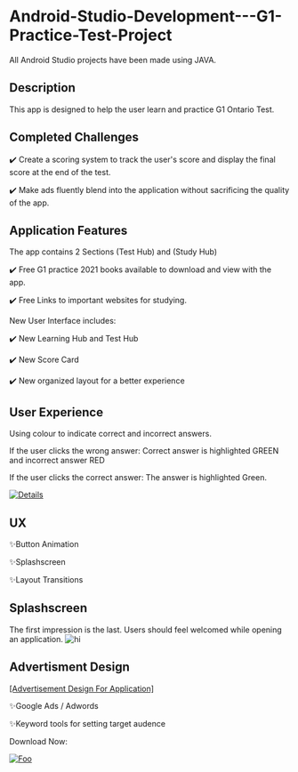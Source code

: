 # Android-Studio-Development---G1-Practice-Test-Project
All Android Studio projects have been made using JAVA. 

## Description 
This app is designed to help the user learn and practice G1 Ontario Test.

## Completed Challenges

✔️ Create a scoring system to track the user's score and display the final score at the end of the test.

✔️ Make ads fluently blend into the application without sacrificing the quality of the app.  

## Application Features
The app contains 2 Sections (Test Hub) and (Study Hub)

✔️ Free G1 practice 2021 books available to download and view with the app.

✔️ Free Links to important websites for studying.

New User Interface includes: 

✔️ New Learning Hub and Test Hub

✔️ New Score Card

✔️ New organized layout for a better experience


## User Experience
Using colour to indicate correct and incorrect answers.

If the user clicks the wrong answer: Correct answer is highlighted GREEN and incorrect answer RED

If the user clicks the correct answer: The answer is highlighted Green.

[![Details](https://github.com/noelshereportfolio/Android-Studio-Development---G1-Practice-Test-Application/blob/main/readme_assets/p1.png)](https://play.google.com/store/apps/details?id=com.noelistic.g1app)


## UX
✨Button Animation

✨Splashscreen

✨Layout Transitions 

## Splashscreen
The first impression is the last.
Users should feel welcomed while opening an application. 
![hi](https://github.com/noelshereportfolio/Android-Studio-Development---G1-Practice-Test-Application/blob/main/readme_assets/gif_splash.gif)

## Advertisment Design

[[Advertisement Design For Application]](https://www.youtube.com/watch?v=br8afPWrwEcp) 

✨Google Ads / Adwords 

✨Keyword tools for setting target audence



Download Now:

[![Foo](https://github.com/noelshereportfolio/Android-Studio-Development---G1-Practice-Test-Application/blob/main/readme_assets/playbtn.png)](https://play.google.com/store/apps/details?id=com.noelistic.g1app)

